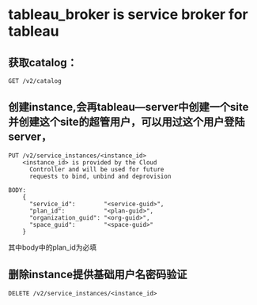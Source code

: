 # tableau_broker is service broker for tableau
## 获取catalog：
    GET /v2/catalog
## 创建instance,会再tableau—server中创建一个site并创建这个site的超管用户，可以用过这个用户登陆server，
    PUT /v2/service_instances/<instance_id>
        <instance_id> is provided by the Cloud
          Controller and will be used for future
          requests to bind, unbind and deprovision

    BODY:
        {
          "service_id":        "<service-guid>",
          "plan_id":           "<plan-guid>",
          "organization_guid": "<org-guid>",
          "space_guid":        "<space-guid>"
        }
 其中body中的plan_id为必填
## 删除instance提供基础用户名密码验证
    DELETE /v2/service_instances/<instance_id>

